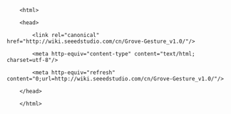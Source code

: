 <!DOCTYPE html>
        <html>
        <head>
            <link rel="canonical" href="http://wiki.seeedstudio.com/cn/Grove-Gesture_v1.0/"/>
            <meta http-equiv="content-type" content="text/html; charset=utf-8"/>
            <meta http-equiv="refresh" content="0;url=http://wiki.seeedstudio.com/cn/Grove-Gesture_v1.0/"/>
        </head>
        </html>